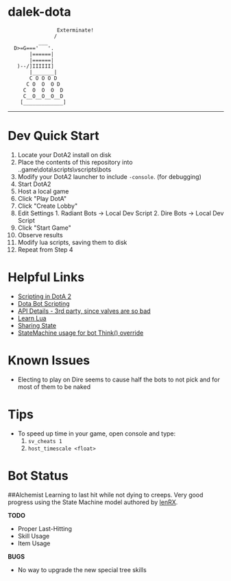 # dalek-dota
                    Exterminate!
                   /
              ___
      D>=G==='   '.
           |======|
           |======|
       )--/]IIIIII]
           |_______|
           C O O O D
          C O  O  O D
         C  O  O  O  D
         C__O__O__O__D
        [_____________]

---
# Dev Quick Start
1. Locate your DotA2 install on disk
2. Place the contents of this repository into ..game\dota\scripts\vscripts\bots
3. Modify your DotA2 launcher to include `-console`. (for debugging)
4. Start DotA2
5. Host a local game
  1. Click "Play DotA"
  2. Click "Create Lobby"
  3. Edit Settings
    1. Radiant Bots -> Local Dev Script
    2. Dire Bots -> Local Dev Script
  4. Click "Start Game"
5. Observe results
5. Modify lua scripts, saving them to disk
6. Repeat from Step 4

# Helpful Links
* [Scripting in DotA 2](https://developer.valvesoftware.com/wiki/Dota_2_Workshop_Tools/Scripting)
* [Dota Bot Scripting](https://developer.valvesoftware.com/wiki/Dota_Bot_Scripting)
* [API Details - 3rd party, since valves are so bad](http://docs.moddota.com/lua_bots/)
* [Learn Lua](https://learnxinyminutes.com/docs/lua/)
* [Sharing State](http://dev.dota2.com/showthread.php?t=275238)
* [StateMachine usage for bot Think() override](https://github.com/lenLRX/dota2Bots/blob/master/bot_lina.lua)


# Known Issues
* Electing to play on Dire seems to cause half the bots to not pick and for most of them to be naked

# Tips
* To speed up time in your game, open console and type:
    1. `sv_cheats 1`
    2. `host_timescale <float>`

# Bot Status

##Alchemist
Learning to last hit while not dying to creeps. Very good progress using the State Machine model authored 
by [lenRX](https://github.com/lenLRX/dota2Bots/blob/master/bot_lina.lua).

**TODO**
* Proper Last-Hitting
* Skill Usage
* Item Usage

**BUGS**
* No way to upgrade the new special tree skills
